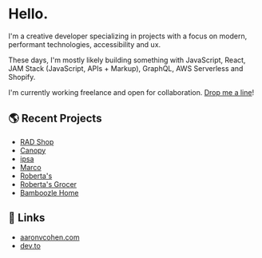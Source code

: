 # Hello.

I'm a creative developer specializing in projects with a focus on modern, performant technologies, accessibility and ux.

These days, I'm mostly likely building something with JavaScript, React, JAM Stack (JavaScript, APIs + Markup), GraphQL, AWS Serverless and Shopify.

I'm currently working freelance and open for collaboration. [Drop me a line](mailto:avcohen@gmail.com)!


## 🌎 Recent Projects
- [RAD Shop](https://www.reedartdepartment.com/shop)
- [Canopy](https://www.onecanopy.com/)
- [ipsa](https://eatipsa.com/)
- [Marco](https://www.marcoicecream.com/)
- [Roberta's](https://www.robertaspizza.com/)
- [Roberta's Grocer](https://grocer.robertaspizza.com/)
- [Bamboozle Home](https://bamboozlehome.com/)


## 🔗 Links
- [aaronvcohen.com](https://aaronvcohen.com)
- [dev.to](https://dev.to/avcohen/)
